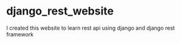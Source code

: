 # django_rest_website
I created this website to learn rest api using django and django rest framework

